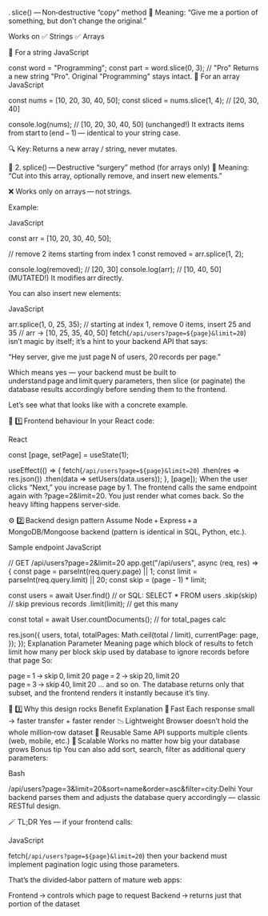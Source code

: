 . slice() — Non‑destructive “copy” method
🧠 Meaning:
“Give me a portion of something, but don’t change the original.”

Works on
✅ Strings
✅ Arrays

🔹 For a string
JavaScript

const word = "Programming";
const part = word.slice(0, 3); // "Pro"
Returns a new string "Pro".
Original "Programming" stays intact.
🔹 For an array
JavaScript

const nums = [10, 20, 30, 40, 50];
const sliced = nums.slice(1, 4); // [20, 30, 40]

console.log(nums); // [10, 20, 30, 40, 50] (unchanged!)
It extracts items from start to (end − 1) — identical to your string case.

🔍 Key: Returns a new array / string, never mutates.

🧩 2. splice() — Destructive “surgery” method (for arrays only)
🧠 Meaning:
“Cut into this array, optionally remove, and insert new elements.”

❌ Works only on
arrays — not strings.

Example:

JavaScript

const arr = [10, 20, 30, 40, 50];

// remove 2 items starting from index 1
const removed = arr.splice(1, 2);

console.log(removed); // [20, 30]
console.log(arr); // [10, 40, 50] (MUTATED!)
It modifies arr directly.

You can also insert new elements:

JavaScript

arr.splice(1, 0, 25, 35);
// starting at index 1, remove 0 items, insert 25 and 35
// arr → [10, 25, 35, 40, 50]
fetch(`/api/users?page=${page}&limit=20`)
isn’t magic by itself; it’s a hint to your backend API that says:

“Hey server, give me just page N of users, 20 records per page.”

Which means yes — your backend must be built to understand page and limit query parameters, then slice (or paginate) the database results accordingly before sending them to the frontend.

Let’s see what that looks like with a concrete example.

🧩 1️⃣ Frontend behaviour
In your React code:

React

const [page, setPage] = useState(1);

useEffect(() => {
fetch(`/api/users?page=${page}&limit=20`)
.then(res => res.json())
.then(data => setUsers(data.users));
}, [page]);
When the user clicks “Next,” you increase page by 1.
The frontend calls the same endpoint again with ?page=2&limit=20.
You just render what comes back.
So the heavy lifting happens server‑side.

⚙️ 2️⃣ Backend design pattern
Assume Node + Express + a MongoDB/Mongoose backend (pattern is identical in SQL, Python, etc.).

Sample endpoint
JavaScript

// GET /api/users?page=2&limit=20
app.get("/api/users", async (req, res) => {
const page = parseInt(req.query.page) || 1;
const limit = parseInt(req.query.limit) || 20;
const skip = (page - 1) \* limit;

const users = await User.find() // or SQL: SELECT \* FROM users
.skip(skip) // skip previous records
.limit(limit); // get this many

const total = await User.countDocuments(); // for total_pages calc

res.json({
users,
total,
totalPages: Math.ceil(total / limit),
currentPage: page,
});
});
Explanation
Parameter Meaning
page which block of results to fetch
limit how many per block
skip used by database to ignore records before that page
So:

page = 1 → skip 0, limit 20
page = 2 → skip 20, limit 20
page = 3 → skip 40, limit 20 … and so on.
The database returns only that subset, and the frontend renders it instantly because it’s tiny.

🧠 3️⃣ Why this design rocks
Benefit Explanation
🚀 Fast Each response small → faster transfer + faster render
📉 Lightweight Browser doesn’t hold the whole million‑row dataset
🔁 Reusable Same API supports multiple clients (web, mobile, etc.)
🧩 Scalable Works no matter how big your database grows
Bonus tip
You can also add sort, search, filter as additional query parameters:

Bash

/api/users?page=3&limit=20&sort=name&order=asc&filter=city:Delhi
Your backend parses them and adjusts the database query accordingly — classic RESTful design.

🪄 TL;DR
Yes — if your frontend calls:

JavaScript

fetch(`/api/users?page=${page}&limit=20`)
then your backend must implement pagination logic using those parameters.

That’s the divided‑labor pattern of mature web apps:

Frontend → controls which page to request
Backend → returns just that portion of the dataset
